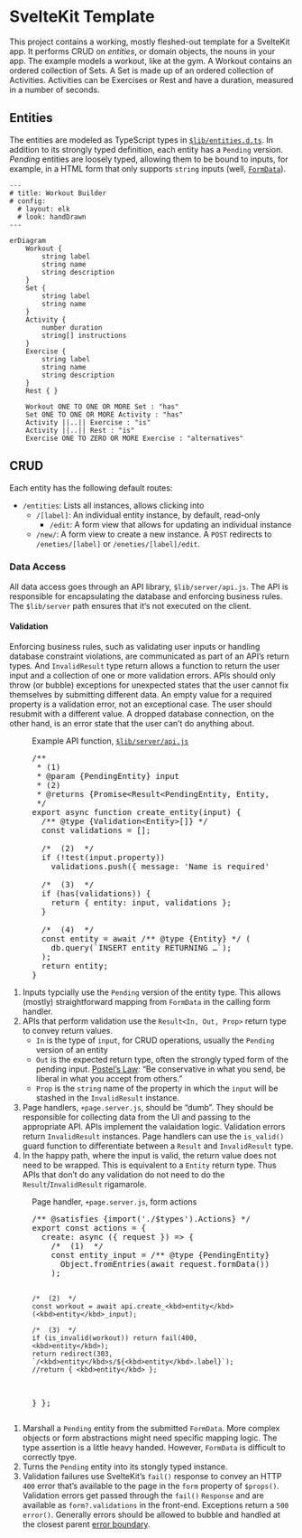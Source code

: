 # SvelteKit Template

This project contains a working, mostly fleshed-out template for a SvelteKit app. It performs <accronym title="Create, Read, Update, Delete">CRUD</acronym> on _entities_, or domain objects, the nouns in your app. The example models a workout, like at the gym. A Workout contains an ordered collection of Sets. A Set is made up of an ordered collection of Activities. Activities can be Exercises or Rest and have a duration, measured in a number of seconds.

## Entities

The entities are modeled as TypeScript types in [`$lib/entities.d.ts`](https://github.com/jmakeig/workout-builder3/blob/main/src/lib/entities.d.ts). In addition to its strongly typed definition, each entity has a `Pending` version. _Pending_ entities are loosely typed, allowing them to be bound to inputs, for example, in a HTML form that only supports `string` inputs (well, [`FormData`](https://developer.mozilla.org/en-US/docs/Web/API/FormData)).

```mermaid
---
# title: Workout Builder
# config:
  # layout: elk
  # look: handDrawn
---

erDiagram
    Workout {
        string label
        string name
        string description
    }
    Set {
        string label
        string name
    }
    Activity {
        number duration
        string[] instructions
    }
    Exercise {
        string label
        string name
        string description
    }
    Rest { }

    Workout ONE TO ONE OR MORE Set : "has"
    Set ONE TO ONE OR MORE Activity : "has"
    Activity ||..|| Exercise : "is"
    Activity ||..|| Rest : "is"
    Exercise ONE TO ZERO OR MORE Exercise : "alternatives"
```

## CRUD

Each entity has the following default routes:

* `/entities`: Lists all instances, allows clicking into
    * `/[label]`: An individual entity instance, by default, read-only
        * `/edit`: A form view that allows for updating an individual instance
    * `/new/`: A form view to create a new instance. A `POST` redirects to `/eneties/[label]` or `/eneties/[label]/edit`.

### Data Access

All data access goes through an API library, `$lib/server/api.js`. The API is responsible for encapsulating the database and enforcing business rules. The `$lib/server` path ensures that it‘s not executed on the client. 

#### Validation

Enforcing business rules, such as validating user inputs or handling database constraint violations, are communicated as part of an API’s return types. And `InvalidResult` type return allows a function to return the user input and a collection of one or more validation errors. APIs should only throw (or bubble) exceptions for unexpected states that the user cannot fix themselves by submitting different data. An empty value for a required property is a validation error, not an exceptional case. The user should resubmit with a different value. A dropped database connection, on the other hand, is an error state that the user can’t do anything about. 

<figure>
    <figcaption>Example API function, <a href="https://github.com/jmakeig/workout-builder3/blob/main/src/lib/server/api.js"><code>$lib/server/api.js</code></a></figcaption>

<pre>
/**
 * (1)
 * @param {Pending<kbd>Entity</kbd>} input
 * (2)
 * @returns {Promise&lt;Result&lt;Pending<kbd>Entity</kbd>, <kbd>Entity</kbd>, '<kbd>entity</kbd>'>>}
 */
export async function create_<kbd>entity</kbd>(input) {
  /** @type {Validation&lt;<kbd>Entity</kbd>>[]} */
  const validations = [];

  /*  (2)  */
  if (!test(input.<kbd>property</kbd>)) 
    validations.push({ message: 'Name is required', for: '<kbd>property</kbd>' });
  
  /*  (3)  */
  if (has(validations)) {
    return { <kbd>entity</kbd>: input, validations };
  }
  
  /*  (4)  */
  const <kbd>entity</kbd> = await /** @type {<kbd>Entity</kbd>} */ (
    db.query(`INSERT <kbd>entity</kbd> RETURNING …`);
  );
  return <kbd>entity</kbd>;
}
</pre>
</figure>

1. Inputs typcially use the `Pending` version of the entity type. This allows (mostly) straightforward mapping from `FormData` in the calling form handler.
1. APIs that perform validation use the `Result<In, Out, Prop>` return type to convey return values. 
    * `In` is the type of `input`, for CRUD operations, usually the `Pending` version of an entity
    * `Out` is the expected return type, often the strongly typed form of the pending input. [Postel’s Law](https://en.wikipedia.org/wiki/Robustness_principle): “Be conservative in what you send, be liberal in what you accept from others.”
    * `Prop` is the `string` name of the property in which the `input` will be stashed in the `InvalidResult` instance.
1. Page handlers, `+page.server.js`, should be “dumb”. They should be responsible for collecting data from the UI and passing to the appropriate API. APIs implement the valaidation logic. Validation errors return `InvalidResult` instances. Page handlers can use the `is_valid()` guard function to differentiate between a `Result` and `InvalidResult` type.
1. In the happy path, where the input is valid, the return value does not need to be wrapped. This is equivalent to a <code><kbd>Entity</kbd></code> return type. Thus APIs that don’t do any validation do not need to do the `Result`/`InvalidResult` rigamarole.

<figure>
    <figcaption>Page handler, <code>+page.server.js</code>, form actions</figcaption>
    <pre>
/** @satisfies {import('./$types').Actions} */
export const actions = {
  create: async ({ request }) => {
    /*  (1)  */
    const <kbd>entity</kbd>_input = /** @type {Pending<kbd>Entity</kbd>} */ (
      Object.fromEntries(await request.formData())
    );
    
    /*  (2)  */
    const workout = await api.create_<kbd>entity</kbd>(<kbd>entity</kbd>_input);
    
    /*  (3)  */
    if (is_invalid(workout)) return fail(400, <kbd>entity</kbd>);
    return redirect(303, `/<kbd>entity</kbd>s/${<kbd>entity</kbd>.label}`);
    //return { <kbd>entity</kbd> };
  }
};
</pre>
</figure>

1. Marshall a `Pending` entity from the submitted `FormData`. More complex objects or form abstractions might need specific mapping logic. The type assertion is a little heavy handed. However, `FormData` is difficult to correctly tpye. 
1. Turns the `Pending` entity into its stongly typed instance. 
1. Validation failures use SvelteKit’s `fail()` response to convey an HTTP `400` error that’s available to the page in the `form` property of `$props()`. Validation errors get passed through the `fail()` `Response` and are available as `form?.validations` in the front-end. Exceptions return a `500` `error()`. Generally errors should be allowed to bubble and handled at the closest parent [error boundary](https://joyofcode.xyz/catch-errors-during-rendering-with-svelte-error-boundaries).
